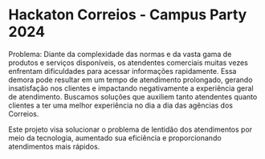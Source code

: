 # Hackaton Correios - Campus Party 2024

Problema: Diante da complexidade das normas e da vasta gama de produtos e serviços disponíveis, os atendentes comerciais muitas vezes enfrentam dificuldades para acessar informações rapidamente. Essa demora pode resultar em um tempo de atendimento prolongado, gerando insatisfação nos clientes e impactando negativamente a experiência geral de atendimento. Buscamos soluções que auxiliem tanto atendentes quanto clientes a ter uma melhor experiência no dia a dia das agências dos Correios.

Este projeto visa solucionar o problema de lentidão dos atendimentos por meio da tecnologia, aumentado sua eficiência e proporcionando atendimentos mais rápidos.